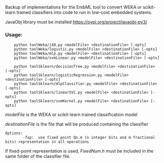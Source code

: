 Backup of implementations for the EmbML tool to convert WEKA or scikit-learn trained classifiers into code to run in low-cost embedded systems.

JavaObj library must be installed <https://pypi.org/project/javaobj-py3/>

### Usage: 
```
    python toolWeka/j48.py <modelFile> <destinationFile> [-opts]
    python toolWeka/logistic.py <modelFile> <destinationFile> [-opts]
    python toolWeka/mlp.py <modelFile> <destinationFile> [-opts]
    python toolWeka/svmLinear.py <modelFile> <destinationFile> [-opts]

    python toolSklearn/decisionTree.py <modelFile> <destinationFile> [-opts]
    python toolSklearn/logisticRegression.py <modelFile> <destinationFile> [-opts]
    python toolSklearn/mlpClassifier.py <modelFile> <destinationFile> [-opts]
    python toolSklearn/linearSVC.py <modelFile> <destinationFile> [-opts]
    python toolSklearn/svmKernel.py <modelFile> <destinationFile> [-opts]
```
    
*modelFile* is the WEKA or scikit-learn trained classification model

*destinationFile* is the file that will be produced containing the classifier

```
Options:	
		-fxp:  use fixed point Qn.m (n integer bits and m fractional bits) representation in all operations
```

If fixed-point representation is used, *FixedNum.h* must be included in the same folder of the classifier file.
